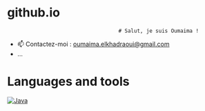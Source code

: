 # github.io

                                        # Salut, je suis Oumaima !




- 📫 Contactez-moi : [oumaima.elkhadraoui@gmail.com](mailto:oumaima.elkhadraoui@gmail.com)
- ...
# Languages and tools 

[![Java](/home/etudiants/info/oelkhadraoui/Téléchargements/java-logo.png)]([https://votre-portfolio.com](https://github.com/oumaimaekdo/othello.git))



